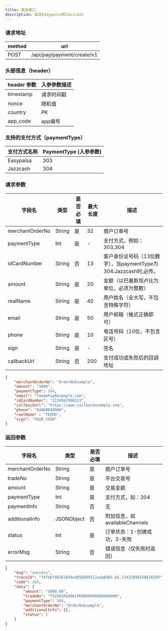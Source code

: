 ```yaml
---
title: 直连接口
description: 直连Easypaisa和Jazzcash
---
```


### 请求地址

| method | url                         |
|--------|-----------------------------|
| POST   | /api/pay/payment/create/v1 |


### 头部信息（header）

| header 参数   | 入参参数描述  |
|-------------|---------|
| timestamp   | 请求时间戳   |
| nonce       | 随机值     |
| country     | PK  |
| app_code    | app编号   |



### 支持的支付方式（paymentType）

| 支付方式名称                           | PaymentType (入参参数) |
|----------------------------------|--------------------|
| Easypaisa                        | 303                |
| Jazzcash                         | 304                |




### 请求参数

| 字段名          | 类型     | 是否必填 | 最大长度 | 描述                                            |
|--------------| ------ |------| ---- |-----------------------------------------------|
| merchantOrderNo | String | 是    | 32   | 商户订单号                                         |
| paymentType | Int    | 是    | -    | 支付方式，例如：303,304                               |
| idCardNumber | String | 否    | 13   | 客户身份证号码（13位数字），当paymentType为304:Jazzcash时,必传。 |
| amount     | String | 是    | 20   | 金额（以巴基斯坦卢比为单位，必须为整数）                          |
| realName   | String | 是    | 40   | 用户姓名（全大写，不包含特殊字符）                             |
| email      | String | 是    | 50   | 用户邮箱（格式正确即可）                                  |
| phone      | String | 是    | 10   | 电话号码（10位，不包含区号）                               |
| sign       | String | 是    | -    | 签名                                            |
| callbackUrl | String | 否    | 200  | 支付成功或失败后的回调地址                                 |






```json title= "请求示例"
{
    "merchantOrderNo": "OrderNoExample",
    "amount": "1000",
    "paymentType": 304,
    "email": "TeemoPay@example.com",
    "idCardNumber": "1234567890123",
    "callbackUrl": "https://www.callbackexample.com",
    "phone": "03000000000",
    "realName" : "TEEMO",
    "sign": "YOUR_SIGN"
}
```



### 返回参数

| 字段名               | 类型         | 是否必填 | 描述                       |
| ----------------- | ---------- |-----|--------------------------|
| merchantOrderNo | String     | 是   | 商户订单号                    |
| tradeNo         | String     | 是   | 平台交易号                    |
| amount          | String     | 是   | 交易金额                     |
| paymentType     | Int        | 是   | 支付方式，如：304               |
| paymentInfo     | String     |  否  | 无                        |
| additionalInfo  | JSONObject | 否   | 附加信息，如 availableChannels |
| status          | Int        | 是   | 订单状态：1-创建成功，3-失败         |
| errorMsg        | String     | 否   | 错误信息（仅失败时返回）             |




```json title= 返回示例
{
    "msg": "success",
    "traceId": "747bbf80261844ed85b809212aab0d81.85.17422898158610299",
    "code": 200,
    "data": {
        "amount": "1000.00",
        "tradeNo": "TS2501010001PK0000000000000000",
        "paymentType": 304,
        "merchantOrderNo": "OrderNoExample",
        "additionalInfo": {},
        "status": 1
    }
}
```
